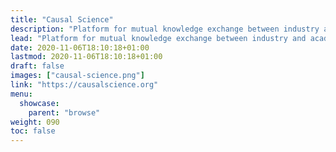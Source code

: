 ```yaml
---
title: "Causal Science"
description: "Platform for mutual knowledge exchange between industry and academia to help causal data science applications diffuse more widely into practice."
lead: "Platform for mutual knowledge exchange between industry and academia to help causal data science applications diffuse more widely into practice."
date: 2020-11-06T18:10:18+01:00
lastmod: 2020-11-06T18:10:18+01:00
draft: false
images: ["causal-science.png"]
link: "https://causalscience.org"
menu:
  showcase:
    parent: "browse"
weight: 090
toc: false
---
```

